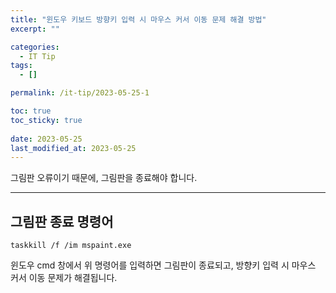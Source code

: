 ```yaml
---
title: "윈도우 키보드 방향키 입력 시 마우스 커서 이동 문제 해결 방법"
excerpt: ""

categories:
  - IT Tip
tags:
  - []

permalink: /it-tip/2023-05-25-1

toc: true
toc_sticky: true
 
date: 2023-05-25
last_modified_at: 2023-05-25
---
```


그림판 오류이기 때문에, 그림판을 종료해야 합니다.

---

## 그림판 종료 명령어
```
taskkill /f /im mspaint.exe
```
윈도우 cmd 창에서 위 명령어를 입력하면 그림판이 종료되고, 방향키 입력 시 마우스 커서 이동 문제가 해결됩니다.